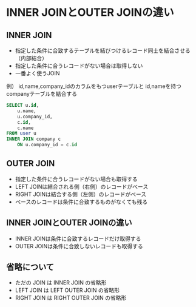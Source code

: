 # INNER JOINとOUTER JOINの違い
## INNER JOIN
- 指定した条件に合致するテーブルを結びつけるレコード同士を結合させる（内部結合）
- 指定した条件に合うレコードがない場合は取得しない
- 一番よく使うJOIN

例）
id,name,company_idのカラムをもつuserテーブルと
id,nameを持つcompanyテーブルを結合する

```SQL
SELECT u.id,
    u.name,
    u.company_id,
    c.id,
    c.name
FROM user u
INNER JOIN company c
    ON u.company_id = c.id
```

## OUTER JOIN
- 指定した条件に合うレコードがない場合も取得する
- LEFT JOINは結合される側（右側）のレコードがベース
- RIGHT JOINは結合する側（左側）のレコードがベース
- ベースのレコードは条件に合致するものがなくても残る

## INNER JOINとOUTER JOINの違い
- INNER JOINは条件に合致するレコードだけ取得する
- OUTER JOINは条件に合致しないレコードも取得する

## 省略について
- ただの JOIN は INNER JOIN の省略形
- LEFT JOIN は LEFT OUTER JOIN の省略形
- RIGHT JOIN は RIGHT OUTER JOIN の省略形

